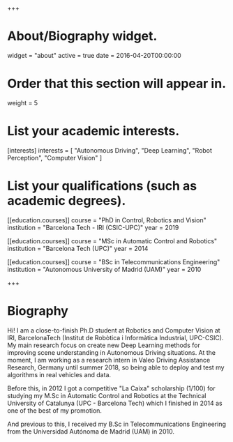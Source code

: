 +++
# About/Biography widget.
widget = "about"
active = true
date = 2016-04-20T00:00:00

# Order that this section will appear in.
weight = 5

# List your academic interests.
[interests]
  interests = [
    "Autonomous Driving",
    "Deep Learning",
    "Robot Perception",
    "Computer Vision"
  ]

# List your qualifications (such as academic degrees).
[[education.courses]]
  course = "PhD in Control, Robotics and Vision"
  institution = "Barcelona Tech - IRI (CSIC-UPC)"
  year = 2019

[[education.courses]]
  course = "MSc in Automatic Control and Robotics"
  institution = "Barcelona Tech (UPC)"
  year = 2014

[[education.courses]]
  course = "BSc in Telecommunications Engineering"
  institution = "Autonomous University of Madrid (UAM)"
  year = 2010
 
+++

# Biography

Hi!
I am a close-to-finish Ph.D student at Robotics and Computer Vision at IRI, BarcelonaTech (Institut de Robòtica i Informàtica Industrial, UPC-CSIC).
My main research focus on create new Deep Learning methods for improving scene understanding in Autonomous Driving situations.
At the moment, I am working as a research intern in Valeo Driving Assistance Research, Germany until summer 2018, so being able to deploy and test my algorithms in real vehicles and data. 

Before this, in 2012 I got a competitive "La Caixa" scholarship (1/100) for studying my M.Sc in Automatic Control and Robotics 
at the Technical University of Catalunya (UPC - Barcelona Tech) which I finished in 2014 as one of the best of my promotion.

And previous to this, I received my B.Sc in Telecommunications Engineering from the Universidad Autónoma de Madrid (UAM) in 2010. 
